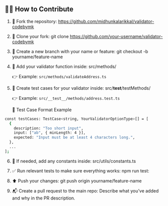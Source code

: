## 🧑‍💻 How to Contribute

1. 🍴 Fork the repository:
   https://github.com/midhunkalarikkal/validator-codebymk

2. 📂 Clone your fork:
   git clone https://github.com/your-username/validator-codebymk

3. 🔧 Create a new branch with your name or feature:
   git checkout -b yourname/feature-name

4. 🧠 Add your validator function inside:
   src/methods/

   👉 Example: `src/methods/validateAddress.ts`

5. 🧪 Create test cases for your validator inside:
   src/**test**/testMethods/

   👉 Example: `src/__test__/methods/address.test.ts`

   📁 Test Case Format Example

```bash
const testCases: TestCase<string, YourValidatorOptionType>[] = [
  {
    description: "Too short input",
    input: ["ab", { minLength: 4 }],
    expected: "Input must be at least 4 characters long.",
  },
  ...
];
```

6. 🔗 If needed, add any constants inside:
   src/utils/constants.ts

7. ✅ Run relevant tests to make sure everything works:
   npm run test:<your-validator-name>

8. ⬆️ Push your changes:
   git push origin yourname/feature-name

9. 📬 Create a pull request to the main repo:
   Describe what you’ve added and why in the PR description.
